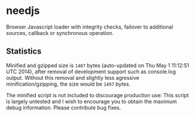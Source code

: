 needjs
======

Browser Javascript loader with integrity checks, failover to additional sources, callback or synchronous operation.

Statistics
------

Minified and gzipped size is `1407` bytes (auto-updated on Thu May  1 11:12:51 UTC 2014), after removal of development support such as console.log output. Without this removal and slightly less agressive minification/gzipping, the size would be `1497` bytes.

The minified script is not included to discourage production use: This script is largely untested and I wish to encourage you to obtain the maximum debug information. Please contribute bug fixes.

